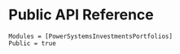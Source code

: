 # Public API Reference

```@autodocs
Modules = [PowerSystemsInvestmentsPortfolios]
Public = true
```
